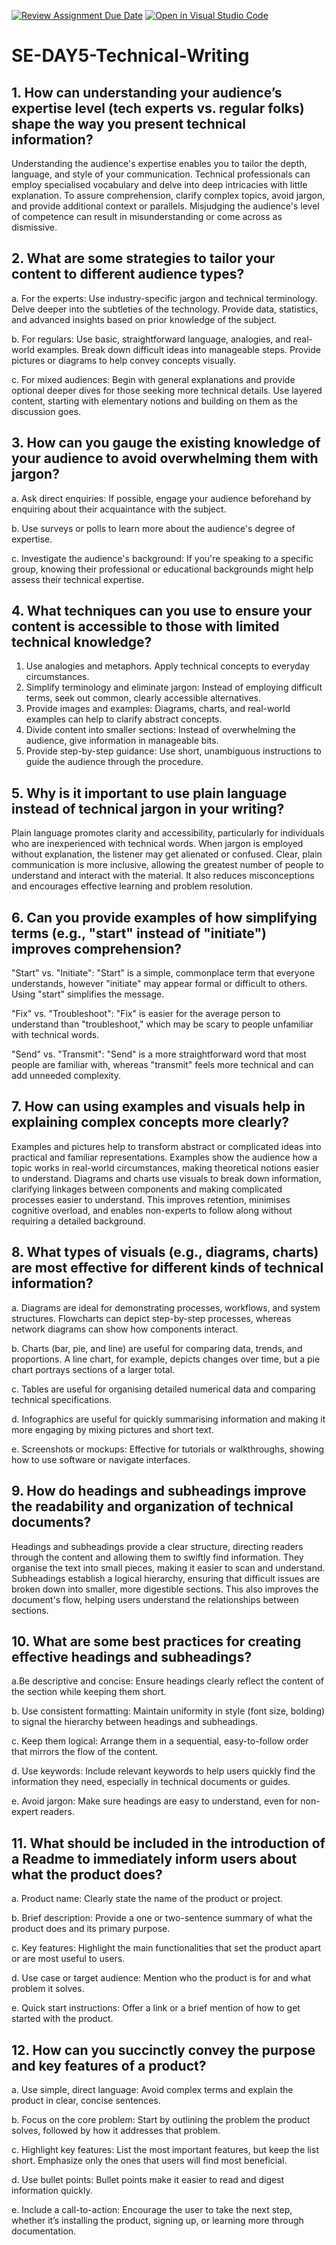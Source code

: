 [![Review Assignment Due Date](https://classroom.github.com/assets/deadline-readme-button-22041afd0340ce965d47ae6ef1cefeee28c7c493a6346c4f15d667ab976d596c.svg)](https://classroom.github.com/a/zsAR-pyY)
[![Open in Visual Studio Code](https://classroom.github.com/assets/open-in-vscode-2e0aaae1b6195c2367325f4f02e2d04e9abb55f0b24a779b69b11b9e10269abc.svg)](https://classroom.github.com/online_ide?assignment_repo_id=16001867&assignment_repo_type=AssignmentRepo)
# SE-DAY5-Technical-Writing
## 1. How can understanding your audience’s expertise level (tech experts vs. regular folks) shape the way you present technical information?

Understanding the audience's expertise enables you to tailor the depth, language, and style of your communication. Technical professionals can employ specialised vocabulary and delve into deep intricacies with little explanation. To assure comprehension, clarify complex topics, avoid jargon, and provide additional context or parallels. Misjudging the audience's level of competence can result in misunderstanding or come across as dismissive.

## 2. What are some strategies to tailor your content to different audience types?

a. For the experts:
Use industry-specific jargon and technical terminology.
Delve deeper into the subtleties of the technology.
Provide data, statistics, and advanced insights based on prior knowledge of the subject.

b. For regulars:
Use basic, straightforward language, analogies, and real-world examples.
Break down difficult ideas into manageable steps.
Provide pictures or diagrams to help convey concepts visually.

c. For mixed audiences:
Begin with general explanations and provide optional deeper dives for those seeking more technical details.
Use layered content, starting with elementary notions and building on them as the discussion goes.

## 3. How can you gauge the existing knowledge of your audience to avoid overwhelming them with jargon?

a. Ask direct enquiries: If possible, engage your audience beforehand by enquiring about their acquaintance with the subject.

b. Use surveys or polls to learn more about the audience's degree of expertise.

c. Investigate the audience's background: If you're speaking to a specific group, knowing their professional or educational backgrounds might help assess their technical expertise.

## 4. What techniques can you use to ensure your content is accessible to those with limited technical knowledge?

1. Use analogies and metaphors. Apply technical concepts to everyday circumstances.
2. Simplify terminology and eliminate jargon: Instead of employing difficult terms, seek out common, clearly accessible alternatives.
3. Provide images and examples: Diagrams, charts, and real-world examples can help to clarify abstract concepts.
4. Divide content into smaller sections: Instead of overwhelming the audience, give information in manageable bits.
5. Provide step-by-step guidance: Use short, unambiguous instructions to guide the audience through the procedure.

## 5. Why is it important to use plain language instead of technical jargon in your writing?

Plain language promotes clarity and accessibility, particularly for individuals who are inexperienced with technical words. When jargon is employed without explanation, the listener may get alienated or confused. Clear, plain communication is more inclusive, allowing the greatest number of people to understand and interact with the material. It also reduces misconceptions and encourages effective learning and problem resolution.

## 6. Can you provide examples of how simplifying terms (e.g., "start" instead of "initiate") improves comprehension?

"Start" vs. "Initiate": "Start" is a simple, commonplace term that everyone understands, however "initiate" may appear formal or difficult to others. Using "start" simplifies the message.

"Fix" vs. "Troubleshoot": "Fix" is easier for the average person to understand than "troubleshoot," which may be scary to people unfamiliar with technical words.

"Send" vs. "Transmit": "Send" is a more straightforward word that most people are familiar with, whereas "transmit" feels more technical and can add unneeded complexity.


## 7. How can using examples and visuals help in explaining complex concepts more clearly?

Examples and pictures help to transform abstract or complicated ideas into practical and familiar representations. Examples show the audience how a topic works in real-world circumstances, making theoretical notions easier to understand. Diagrams and charts use visuals to break down information, clarifying linkages between components and making complicated processes easier to understand. This improves retention, minimises cognitive overload, and enables non-experts to follow along without requiring a detailed background.

## 8. What types of visuals (e.g., diagrams, charts) are most effective for different kinds of technical information?

a. Diagrams are ideal for demonstrating processes, workflows, and system structures. Flowcharts can depict step-by-step processes, whereas network diagrams can show how components interact.

b. Charts (bar, pie, and line) are useful for comparing data, trends, and proportions. A line chart, for example, depicts changes over time, but a pie chart portrays sections of a larger total.

c. Tables are useful for organising detailed numerical data and comparing technical specifications.

d. Infographics are useful for quickly summarising information and making it more engaging by mixing pictures and short text.

e. Screenshots or mockups: Effective for tutorials or walkthroughs, showing how to use software or navigate interfaces.
## 9. How do headings and subheadings improve the readability and organization of technical documents?

Headings and subheadings provide a clear structure, directing readers through the content and allowing them to swiftly find information. They organise the text into small pieces, making it easier to scan and understand. Subheadings establish a logical hierarchy, ensuring that difficult issues are broken down into smaller, more digestible sections. This also improves the document's flow, helping users understand the relationships between sections.

## 10. What are some best practices for creating effective headings and subheadings?

a.Be descriptive and concise: Ensure headings clearly reflect the content of the section while keeping them short.

b. Use consistent formatting: Maintain uniformity in style (font size, bolding) to signal the hierarchy between headings and subheadings.

c. Keep them logical: Arrange them in a sequential, easy-to-follow order that mirrors the flow of the content.

d. Use keywords: Include relevant keywords to help users quickly find the information they need, especially in technical documents or guides.

e. Avoid jargon: Make sure headings are easy to understand, even for non-expert readers.

## 11. What should be included in the introduction of a Readme to immediately inform users about what the product does?
a. Product name: Clearly state the name of the product or project.

b. Brief description: Provide a one or two-sentence summary of what the product does and its primary purpose.

c. Key features: Highlight the main functionalities that set the product apart or are most useful to users.

d. Use case or target audience: Mention who the product is for and what problem it solves.

e. Quick start instructions: Offer a link or a brief mention of how to get started with the product.

## 12. How can you succinctly convey the purpose and key features of a product?

a. Use simple, direct language: Avoid complex terms and explain the product in clear, concise sentences.

b. Focus on the core problem: Start by outlining the problem the product solves, followed by how it addresses that problem.

c. Highlight key features: List the most important features, but keep the list short. Emphasize only the ones that users will find most beneficial.

d. Use bullet points: Bullet points make it easier to read and digest information quickly.

e. Include a call-to-action: Encourage the user to take the next step, whether it’s installing the product, signing up, or learning more through documentation.
